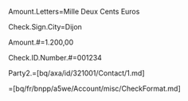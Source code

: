 Amount.Letters=Mille Deux Cents Euros

Check.Sign.City=Dijon

Amount.#=1.200,00

Check.ID.Number.#=001234

Party2.=[bq/axa/id/321001/Contact/1.md]

=[bq/fr/bnpp/a5we/Account/misc/CheckFormat.md]
